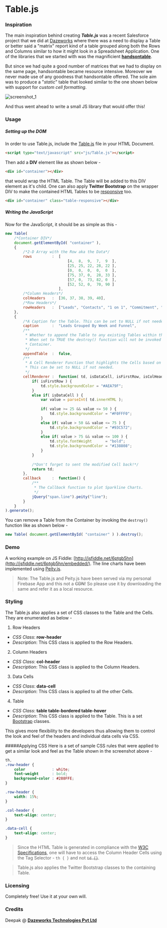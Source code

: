 # Table.js

### Inspiration
The main inspiration behind creating ***Table.js*** was a recent Salesforce project that we did at [Dazeworks](http://dazeworks.com/) where there was a need to display a Table or better said a "matrix" report kind of a table grouped along both the Rows and Columns similar to how it might look in a Spreadsheet Application. One of the libraries that we started with was the magnificient [**handsontable**](http://handsontable.com/). 

But since we had quite a good number of matrices that we had to display on the same page, handsontable became resource intensive. Moreover we never made use of any goodness that handsontable offered. The sole aim was to produce a "*static*" table that looked similar to the one shown below with support for *custom cell formatting*.

![screenshot_1](https://cloud.githubusercontent.com/assets/3683725/12074161/f322e6aa-b16a-11e5-8ae8-1fe95f3d4805.png)

And thus went ahead to write a small JS library that would offer this!

### Usage

##### Setting up the DOM
In order to use Table.js, include the [Table.js](https://github.com/Deepak-K-Anand/Table.js/blob/master/src/Table.js) file in your HTML Document.

```html
<script type="text/javascript" src="js/Table.js"></script>
```

Then add a **DIV** element like as shown below - 
```html
<div id="container"></div>
```
that would wrap the HTML Table. The Table will be added to this DIV element as it's child. One can also apply **Twitter Bootstrap** on the wrapper DIV to make the contained HTML Tables to be [responsive](http://getbootstrap.com/css/#tables-responsive) too.
```html
<div id="container" class="table-responsive"></div>
```
##### Writing the JavaScript
Now for the JavaScript, it should be as simple as this - 
```javascript
new Table(
    /*Container DIV*/
    document.getElementById( "container" ),
    {
        /*2-D Array with the Row aka the Data*/
        rows         :  [
                            [4,  8,  9,  7,  9  ],
                            [25, 25, 22, 28, 22 ],
                            [0,  0,  0,  0,  0  ],
                            [75, 37, 0,  28, 33 ],
                            [57, 0,  73, 82, 0  ],
                            [52, 52, 0,  70, 90 ]
                        ],
        /*Column Headers*/
        colHeaders   :  [36, 37, 38, 39, 40],
        /*Row Headers*/
        rowHeaders   :  ["Leads", "Contacts", "1 on 1", "Commitment", "Launch", "Handoff"]
    },
    {
        /*A Caption for the Table. This can be set to NULL if not needed.*/
        caption      :  "Leads Grouped By Week and Funnel",
        /**
         * Whether to append the Table to any existing Tables within the Container. 
         * When set to TRUE the destroy() function will not be invoked on the
         * Container.
         */
        appendTable  :  false,
        /**
         * A Cell Renderer Function that highlights the Cells based on it's content. 
         * This can be set to NULL if not needed.
         */
        cellRenderer :  function( td, isDataCell, isFirstRow, isColHeader, isRowHeader ) {
            if( isFirstRow ) {
                td.style.backgroundColor = "#AEA79F";
            }
            else if( isDataCell ) {
                var value = parseInt( td.innerHTML );
    
                if( value >= 25 && value <= 50 ) {
                    td.style.backgroundColor = "#F0FFF0";
                }
                else if( value > 50 && value <= 75 ) {
                    td.style.backgroundColor = "#93C572";
                }
                else if( value > 75 && value <= 100 ) {
                    td.style.fontWeight      = "bold";
                    td.style.backgroundColor = "#138808";
                }
            }
    
            /*Don't forget to sent the modified Cell back!*/
            return td;
        },
        callback     :  function() {
            /**
             * The Callback function to plot Sparkline Charts.
             */
            jQuery("span.line").peity("line");
        }
    }
).generate();
```

You can remove a Table from the Container by invoking the `destroy()` function like as shown below - 
```javascript
new Table( document.getElementById( "container" ) ).destroy();
```

### Demo
A working example on JS Fiddle: [http://jsfiddle.net/6ptgb5hn](http://jsfiddle.net/6ptgb5hn/embedded/). The line charts have been implemented using [Peity.js](http://benpickles.github.io/peity/).

> Note: The Table.js and Peity.js have been served via my personal Firebase App and this not a <strike>CDN</strike>! So please use it by downloading the same and refer it as a local resource.

### Styling
The Table.js also applies a set of CSS classes to the Table and the Cells. They are enumerated as below - 

1. Row Headers
 * *CSS Class*: **row-header**
 * *Description*: This CSS class is applied to the Row Headers.
2. Column Headers
 * *CSS Class*: **col-header**
 * *Description*: This CSS class is applied to the Column Headers.
3. Data Cells
 * *CSS Class*: **data-cell**
 * *Description*: This CSS class is applied to all the other Cells.
4. Table
 * *CSS Class*: **table table-bordered table-hover**
 * *Description*: This CSS class is applied to the Table. This is a set [Bootstrap](http://getbootstrap.com/css/#tables-bordered) classes.

This gives more flexibility to the developers thus allowing them to control the look and feel of the headers and individual data cells via CSS.

#####Applying CSS
Here is a set of sample CSS rules that were applied to get a similar look and feel as the Table shown in the screenshot above - 
```css
th,
.row-header {
    color            : white;
    font-weight      : bold;
    background-color : #288FFE;
}

.row-header {
    width: 15%;
}

.col-header {
    text-align: center;
}

.data-cell {
    text-align: center;
}
```
> Since the HTML Table is generated in compliance with the [W3C Specifications](http://www.w3.org/TR/html401/struct/tables.html), one will have to access the Column Header Cells using the Tag Selector - `th { }` and not ~~`td {}`~~.

> Table.js also applies the Twitter Bootstrap classes to the containing Table.

### Licensing
Completely free! Use it at your own will.

### Credits
Deepak @ [**Dazeworks Technologies Pvt Ltd**](http://dazeworks.com/)
